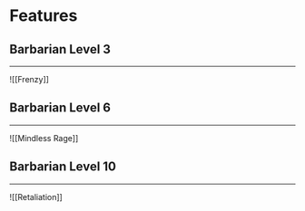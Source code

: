 # Features
## Barbarian Level 3
---
![[Frenzy]]
## Barbarian Level 6
---
![[Mindless Rage]]
## Barbarian Level 10
---
![[Retaliation]]
